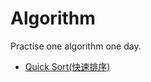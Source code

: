 # Algorithm
Practise one algorithm one day.

* [Quick Sort(快速排序)](https://github.com/ThreeBearsDan/Algorithm/tree/master/quicksort)
